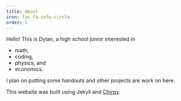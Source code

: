```yaml
---
title: About
icon: fas fa-info-circle
order: 1
---
```


Hello! This is Dylan, a high school junior interested in
- math,
- coding,
- physics, and
- economics.

I plan on putting some handouts and other projects are work on here.

This website was built using Jekyll and [Chirpy](https://github.com/cotes2020/jekyll-theme-chirpy).
